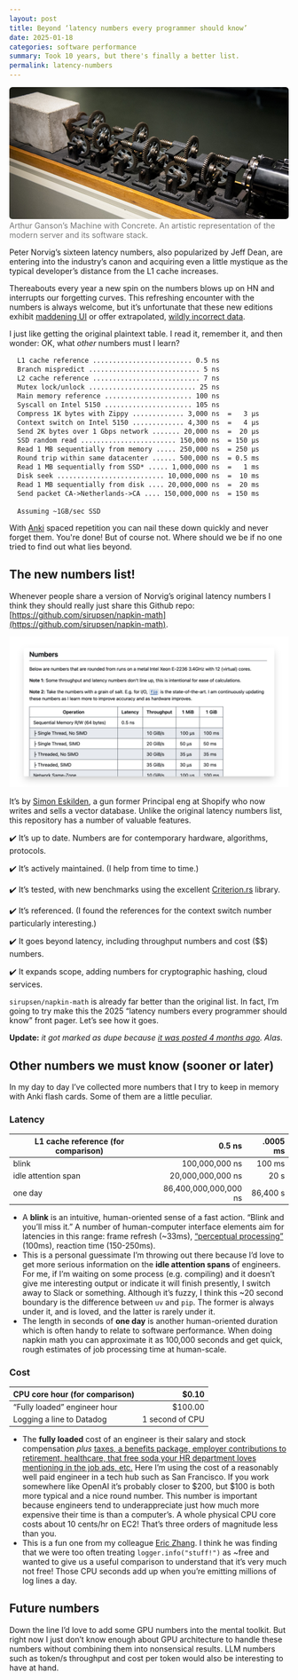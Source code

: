 ```yaml
---
layout: post
title: Beyond ‘latency numbers every programmer should know’
date: 2025-01-18
categories: software performance
summary: Took 10 years, but there's finally a better list.
permalink: latency-numbers
---
```


<figure style="margin: 0; margin-bottom: 1em;">
  <img 
    src="/images/Machine-Concrete-Ganson960x453_0.jpg" 
    alt="Arthur Ganson’s Machine with Concrete. An artistic representation of the modern server and its software stack." 
    style="border-radius: 0.4em;"
  >
  <figcaption style="color: #777;">Arthur Ganson’s Machine with Concrete. An artistic representation of the modern server and its software stack.</figcaption>
</figure>

Peter Norvig’s sixteen latency numbers, also popularized by Jeff Dean, are entering into the industry’s canon and acquiring even a little mystique as the typical developer’s distance from the L1 cache increases.

Thereabouts every year a new spin on the numbers blows up on HN and interrupts our forgetting curves. 
This refreshing encounter with the numbers is always welcome, but it’s unfortunate that these new editions exhibit [maddening UI](https://news.ycombinator.com/item?id=39657675) or offer extrapolated, [wildly incorrect data](https://www.notion.so/180-A-post-about-going-beyond-latency-numbers-everyone-should-know-17c99ea4b26f80a5b8c5caf52d55d942?pvs=21).

I just like getting the original plaintext table. I read it, remember it, and then wonder: OK, what *other* numbers must I learn?

```
  L1 cache reference ......................... 0.5 ns
  Branch mispredict ............................ 5 ns
  L2 cache reference ........................... 7 ns
  Mutex lock/unlock ........................... 25 ns
  Main memory reference ...................... 100 ns             
  Syscall on Intel 5150 ...................... 105 ns
  Compress 1K bytes with Zippy ............. 3,000 ns  =   3 µs
  Context switch on Intel 5150 ............. 4,300 ns  =   4 µs
  Send 2K bytes over 1 Gbps network ....... 20,000 ns  =  20 µs
  SSD random read ........................ 150,000 ns  = 150 µs
  Read 1 MB sequentially from memory ..... 250,000 ns  = 250 µs
  Round trip within same datacenter ...... 500,000 ns  = 0.5 ms
  Read 1 MB sequentially from SSD* ..... 1,000,000 ns  =   1 ms
  Disk seek ........................... 10,000,000 ns  =  10 ms
  Read 1 MB sequentially from disk .... 20,000,000 ns  =  20 ms
  Send packet CA->Netherlands->CA .... 150,000,000 ns  = 150 ms

  Assuming ~1GB/sec SSD
```

With [Anki](https://apps.ankiweb.net/) spaced repetition you can nail these down quickly and never forget them. You're done! But of course not. Where should we be if no one tried to find out what lies beyond.

## The new numbers list!

Whenever people share a version of Norvig’s original latency numbers I think they should really just share this Github repo: [https://github.com/sirupsen/napkin-math](https://github.com/sirupsen/napkin-math).

![Screenshot of the sirupsen/napkin-math repo](/images/napkin-math-repo-screenshot.png)

It’s by [Simon Eskilden](https://www.linkedin.com/in/sirupsen/), a gun former Principal eng at Shopify who now writes and sells a vector database. Unlike the original latency numbers list, this repository has a number of valuable features.

✔️ It’s up to date. Numbers are for contemporary hardware, algorithms, protocols.

✔️ It’s actively maintained. (I help from time to time.)

✔️ It’s tested, with new benchmarks using the excellent [Criterion.rs](https://github.com/bheisler/criterion.rs) library.

✔️ It’s referenced. (I found the references for the context switch number particularly interesting.)

✔️ It goes beyond latency, including throughput numbers and cost ($$) numbers.

✔️ It expands scope, adding numbers for cryptographic hashing, cloud services.

`sirupsen/napkin-math` is already far better than the original list. In fact, I’m going to try make this the 2025 “latency numbers every programmer should know” front pager. Let’s see how it goes. 

**Update:** _it got marked as dupe because [it was posted 4 months ago](https://news.ycombinator.com/item?id=41546278). Alas._

## **Other numbers we must know (sooner or later)**

In my day to day I’ve collected more numbers that I try to keep in memory with Anki flash cards. Some of them are a little peculiar.

### Latency

| L1 cache reference (for comparison) | 0.5 ns | .0005 ms |
| --- | ---: | ---: |
| blink | 100,000,000 ns | 100 ms |
| idle attention span | 20,000,000,000 ns | 20 s |
| one day | 86,400,000,000,000 ns | 86,400 s |

- A **blink** is an intuitive, human-oriented sense of a fast action. “Blink and you’ll miss it.” A number of human-computer interface elements aim for latencies in this range: frame refresh (~33ms), [“perceptual processing”](https://dl.acm.org/doi/pdf/10.1145/108844.108874) (100ms), reaction time (150-250ms).
- This is a personal guessimate I’m throwing out there because I’d love to get more serious information on the **idle attention spans** of engineers. For me, if I’m waiting on some process (e.g. compiling) and it doesn’t give me interesting output or indicate it will finish presently, I switch away to Slack or something. Although it’s fuzzy, I think this ~20 second boundary is the difference between `uv` and `pip`. The former is always under it, and is loved, and the latter is rarely under it.
- The length in seconds of **one day** is another human-oriented duration which is often handy to relate to software performance. When doing napkin math you can approximate it as 100,000 seconds and get quick, rough estimates of job processing time at human-scale.

### Cost

| CPU core hour (for comparison) | $0.10 |
| --- | ---: |
| “Fully loaded” engineer hour | $100.00 |
| Logging a line to Datadog | 1 second of CPU |


- The **fully loaded** cost of an engineer is their salary and stock compensation *plus* [taxes, a benefits package, employer contributions to retirement, healthcare, that free soda your HR department loves mentioning in the job ads, etc.](https://www.kalzumeus.com/2012/01/23/salary-negotiation/) Here I’m using the cost of a reasonably well paid engineer in a tech hub such as San Francisco. If you work somewhere like OpenAI it’s probably closer to $200, but $100 is both more typical and a nice round number. This number is important because engineers tend to underappreciate just how much more expensive their time is than a computer’s. A whole physical CPU core costs about 10 cents/hr on EC2! That’s three orders of magnitude less than you.
- This is a fun one from my colleague [Eric Zhang](https://www.ekzhang.com/). I think he was finding that we were too often treating `logger.info("stuff!")` as ~free and wanted to give us a useful comparison to understand that it’s very much not free! Those CPU seconds add up when you’re emitting millions of log lines a day.

## Future numbers

Down the line I’d love to add some GPU numbers into the mental toolkit. But right now I just don’t know enough about GPU architecture to handle these numbers without combining them into nonsensical results. LLM numbers such as token/s throughput and cost per token would also be interesting to have at hand.
